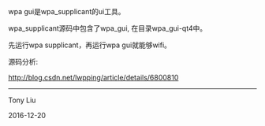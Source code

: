 wpa gui是wpa_supplicant的ui工具。

wpa_supplicant源码中包含了wpa_gui, 在目录wpa_gui-qt4中。

先运行wpa supplicant，再运行wpa gui就能够wifi。

源码分析:

http://blog.csdn.net/lwpping/article/details/6800810

---

Tony Liu 

2016-12-20